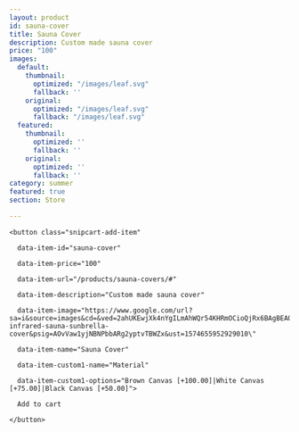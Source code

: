 ```yaml
---
layout: product
id: sauna-cover
title: Sauna Cover
description: Custom made sauna cover
price: "100"
images:
  default:
    thumbnail:
      optimized: "/images/leaf.svg"
      fallback: ''
    original:
      optimized: "/images/leaf.svg"
      fallback: "/images/leaf.svg"
  featured:
    thumbnail:
      optimized: ''
      fallback: ''
    original:
      optimized: ''
      fallback: ''
category: summer
featured: true
section: Store

---
```

    <button class="snipcart-add-item"
    
      data-item-id="sauna-cover"
    
      data-item-price="100"
    
      data-item-url="/products/sauna-covers/#"
    
      data-item-description="Custom made sauna cover"
    
      data-item-image="https://www.google.com/url?sa=i&source=images&cd=&ved=2ahUKEwjXk4nYgILmAhWQr54KHRmOCioQjRx6BAgBEAQ&url=https%3A%2F%2Frockymountainsaunas.com%2Fpages%2Foutdoor-infrared-sauna-sunbrella-cover&psig=AOvVaw1yjNBNPbbARg2yptvTBWZx&ust=1574655952929010\"
    
      data-item-name="Sauna Cover"
    
      data-item-custom1-name="Material"
    
      data-item-custom1-options="Brown Canvas [+100.00]|White Canvas [+75.00]|Black Canvas [+50.00]">
    
      Add to cart
    
    </button>